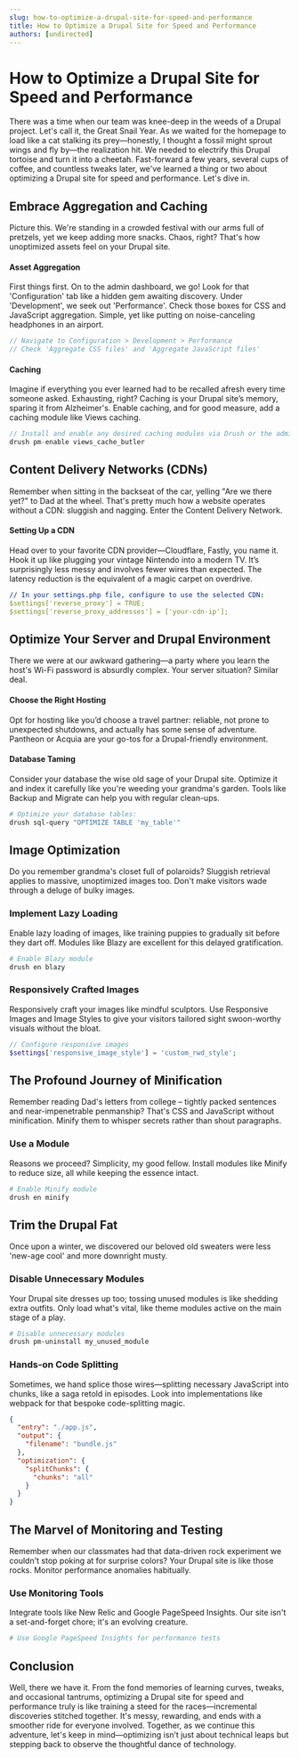 ```yaml
---
slug: how-to-optimize-a-drupal-site-for-speed-and-performance
title: How to Optimize a Drupal Site for Speed and Performance
authors: [undirected]
---
```



# How to Optimize a Drupal Site for Speed and Performance

There was a time when our team was knee-deep in the weeds of a Drupal project. Let's call it, the Great Snail Year. As we waited for the homepage to load like a cat stalking its prey—honestly, I thought a fossil might sprout wings and fly by—the realization hit. We needed to electrify this Drupal tortoise and turn it into a cheetah. Fast-forward a few years, several cups of coffee, and countless tweaks later, we've learned a thing or two about optimizing a Drupal site for speed and performance. Let's dive in.

## Embrace Aggregation and Caching

Picture this. We're standing in a crowded festival with our arms full of pretzels, yet we keep adding more snacks. Chaos, right? That's how unoptimized assets feel on your Drupal site.

#### Asset Aggregation

First things first. On to the admin dashboard, we go! Look for that 'Configuration' tab like a hidden gem awaiting discovery. Under 'Development', we seek out 'Performance'. Check those boxes for CSS and JavaScript aggregation. Simple, yet like putting on noise-canceling headphones in an airport.

```php
// Navigate to Configuration > Development > Performance
// Check 'Aggregate CSS files' and 'Aggregate JavaScript files'
```

#### Caching

Imagine if everything you ever learned had to be recalled afresh every time someone asked. Exhausting, right? Caching is your Drupal site’s memory, sparing it from Alzheimer's. Enable caching, and for good measure, add a caching module like Views caching.

```php
// Install and enable any desired caching modules via Drush or the admin UI
drush pm-enable views_cache_butler
```

## Content Delivery Networks (CDNs)

Remember when sitting in the backseat of the car, yelling "Are we there yet?" to Dad at the wheel. That's pretty much how a website operates without a CDN: sluggish and nagging. Enter the Content Delivery Network.

#### Setting Up a CDN

Head over to your favorite CDN provider—Cloudflare, Fastly, you name it. Hook it up like plugging your vintage Nintendo into a modern TV. It’s surprisingly less messy and involves fewer wires than expected. The latency reduction is the equivalent of a magic carpet on overdrive.

```yaml
// In your settings.php file, configure to use the selected CDN:
$settings['reverse_proxy'] = TRUE;
$settings['reverse_proxy_addresses'] = ['your-cdn-ip'];
```

## Optimize Your Server and Drupal Environment

There we were at our awkward gathering—a party where you learn the host's Wi-Fi password is absurdly complex. Your server situation? Similar deal. 

#### Choose the Right Hosting

Opt for hosting like you’d choose a travel partner: reliable, not prone to unexpected shutdowns, and actually has some sense of adventure. Pantheon or Acquia are your go-tos for a Drupal-friendly environment.

#### Database Taming

Consider your database the wise old sage of your Drupal site. Optimize it and index it carefully like you're weeding your grandma's garden. Tools like Backup and Migrate can help you with regular clean-ups.

```bash
# Optimize your database tables:
drush sql-query "OPTIMIZE TABLE 'my_table'"
```

## Image Optimization

Do you remember grandma's closet full of polaroids? Sluggish retrieval applies to massive, unoptimized images too. Don't make visitors wade through a deluge of bulky images.

### Implement Lazy Loading

Enable lazy loading of images, like training puppies to gradually sit before they dart off. Modules like Blazy are excellent for this delayed gratification.

```bash
# Enable Blazy module
drush en blazy
```

### Responsively Crafted Images

Responsively craft your images like mindful sculptors. Use Responsive Images and Image Styles to give your visitors tailored sight swoon-worthy visuals without the bloat.

```php
// Configure responsive images
$settings['responsive_image_style'] = 'custom_rwd_style';
```

## The Profound Journey of Minification

Remember reading Dad's letters from college – tightly packed sentences and near-impenetrable penmanship? That's CSS and JavaScript without minification. Minify them to whisper secrets rather than shout paragraphs.

### Use a Module

Reasons we proceed? Simplicity, my good fellow. Install modules like Minify to reduce size, all while keeping the essence intact.

```bash
# Enable Minify module
drush en minify
```

## Trim the Drupal Fat

Once upon a winter, we discovered our beloved old sweaters were less 'new-age cool' and more downright musty.

### Disable Unnecessary Modules

Your Drupal site dresses up too; tossing unused modules is like shedding extra outfits. Only load what's vital, like theme modules active on the main stage of a play.

```bash
# Disable unnecessary modules
drush pm-uninstall my_unused_module
```

### Hands-on Code Splitting

Sometimes, we hand splice those wires—splitting necessary JavaScript into chunks, like a saga retold in episodes. Look into implementations like webpack for that bespoke code-splitting magic.

```json
{
  "entry": "./app.js",
  "output": {
    "filename": "bundle.js"
  },
  "optimization": {
    "splitChunks": {
      "chunks": "all"
    }
  }
}
```

## The Marvel of Monitoring and Testing

Remember when our classmates had that data-driven rock experiment we couldn't stop poking at for surprise colors? Your Drupal site is like those rocks. Monitor performance anomalies habitually.

### Use Monitoring Tools

Integrate tools like New Relic and Google PageSpeed Insights. Our site isn't a set-and-forget chore; it's an evolving creature.

```bash
# Use Google PageSpeed Insights for performance tests
```

## Conclusion

Well, there we have it. From the fond memories of learning curves, tweaks, and occasional tantrums, optimizing a Drupal site for speed and performance truly is like training a steed for the races—incremental discoveries stitched together. It's messy, rewarding, and ends with a smoother ride for everyone involved. Together, as we continue this adventure, let's keep in mind—optimizing isn’t just about technical leaps but stepping back to observe the thoughtful dance of technology.